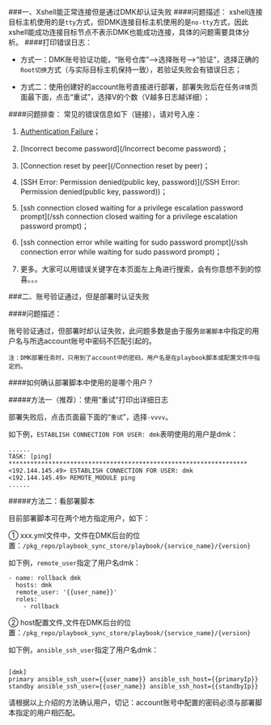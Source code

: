 ###一、Xshell能正常连接但是通过DMK却认证失败
####问题描述：
xshell连接目标主机使用的是`tty`方式，但DMK连接目标主机使用的是`no-tty`方式，因此xshell能成功连接目标节点不表示DMK也能成功连接，具体的问题需要具体分析。
####打印错误日志：
* 方式一：DMK账号验证功能，“账号仓库”—>选择账号—>“验证”，选择正确的`Root切换`方式（与实际目标主机保持一致），若验证失败会有错误日志；

* 方式二：使用创建好的account账号直接进行部署，部署失败后在任务`详情`页面最下面，点击“重试”，选择V的个数（V越多日志越详细）；


####问题排查：
常见的错误信息如下（链接），请对号入座：

1. [Authentication Failure](/ansible/section1.md)；
   
2. [Incorrect become password](/Incorrect become password)；
   
3. [Connection reset by peer](/Connection reset by peer)；

4. [SSH Error: Permission denied(public key, password)](/SSH Error: Permission denied(public key, password))；

5. [ssh connection closed waiting for a privilege escalation password prompt](/ssh connection closed waiting for a privilege escalation password prompt)；

6. [ssh connection error while waiting for sudo password prompt](/ssh connection error while waiting for sudo password prompt)；

7. 更多。大家可以用错误关键字在本页面左上角进行搜索，会有你意想不到的惊喜。。。

###二、账号验证通过，但是部署时认证失败

####问题描述：

账号验证通过，但部署时却认证失败，此问题多数是由于服务`部署脚本`中指定的用户名与所选account账号中密码不匹配引起的。

`注：DMK部署任务时，只用到了account中的密码，用户名是在playbook脚本或配置文件中指定的。`

####如何确认部署脚本中使用的是哪个用户？

#####方法一（推荐）：使用“重试”打印出详细日志

部署失败后，点击页面最下面的“`重试`”，选择`-vvvv`。

如下例，`ESTABLISH CONNECTION FOR USER: dmk`表明使用的用户是dmk：

```
......
TASK: [ping] ****************************************************************** 
<192.144.145.49> ESTABLISH CONNECTION FOR USER: dmk
<192.144.145.49> REMOTE_MODULE ping
......

```

#####方法二：看部署脚本

目前部署脚本可在两个地方指定用户，如下：

① xxx.yml文件中，文件在DMK后台的位置：`/pkg_repo/playbook_sync_store/playbook/{service_name}/{version}`

如下例，`remote_user`指定了用户名dmk：


```
- name: rollback dmk
  hosts: dmk
  remote_user: '{{user_name}}'
  roles:
    - rollback 
```
② host配置文件,文件在DMK后台的位置：`/pkg_repo/playbook_sync_store/playbook/{service_name}/{version}`

如下例，`ansible_ssh_user`指定了用户名dmk：


```

[dmk]
primary ansible_ssh_user={{user_name}} ansible_ssh_host={{primaryIp}}
standby ansible_ssh_user={{user_name}} ansible_ssh_host={{standbyIp}}

```

请根据以上介绍的方法确认用户，切记：account账号中配置的密码必须与部署脚本指定的用户相匹配。







